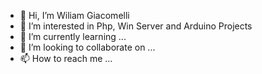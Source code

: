 - 👋 Hi, I’m Wiliam Giacomelli
- 👀 I’m interested in Php, Win Server and Arduino Projects
- 🌱 I’m currently learning ...
- 💞️ I’m looking to collaborate on ...
- 📫 How to reach me ...

<!---
wgiacomelli/wgiacomelli is a ✨ special ✨ repository because its `README.md` (this file) appears on your GitHub profile.
You can click the Preview link to take a look at your changes.
--->
